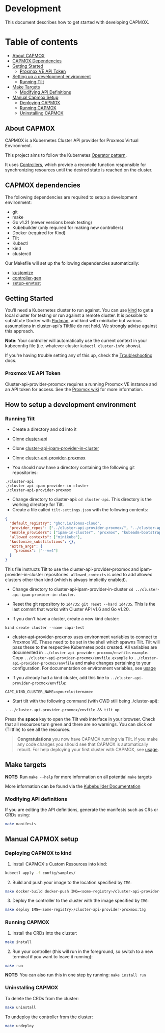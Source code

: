 # Development

This document describes how to get started with developing CAPMOX.

Table of contents
=================

* [About CAPMOX](#about-capmox)
* [CAPMOX Dependencies](#capmox-dependencies)
* [Getting Started](#getting-started)
    * [Proxmox VE API Token](#promox-api-token)
* [Setting up a development environment](#how-to-setup-a-development-environment)
    * [Running Tilt](#running-tilt)
* [Make Targets](#make-targets)
    * [Modifying API Definitions](#modifying-api-definitions)
* [Manual Capmox Setup](#manual-capmox-setup)
    * [Deploying CAPMOX](#deploying-capmox-to-kind)
    * [Running CAPMOX](#running-capmox)
    * [Uninstalling CAPMOX](#uninstalling-capmox)

## About CAPMOX
CAPMOX is a Kubernetes Cluster API provider for Proxmox Virtual Environment.

This project aims to follow the Kubernetes [Operator pattern](https://kubernetes.io/docs/concepts/extend-kubernetes/operator/).

It uses [Controllers](https://kubernetes.io/docs/concepts/architecture/controller/),
which provide a reconcile function responsible for synchronizing resources until the desired state is reached on the cluster.


## CAPMOX dependencies

The following dependencies are required to setup a development environment:

- git
- make
- Go v1.21 (newer versions break testing)
- Kubebuilder (only required for making new controllers)
- Docker (required for Kind)
- Tilt
- Kubectl
- kind
- clusterctl

Our Makefile will set up the following dependencies automatically:
- [kustomize](https://cluster-api.sigs.k8s.io/tasks/using-kustomize)
- [controller-gen](https://book.kubebuilder.io/reference/controller-gen)
- [setup-envtest](https://pkg.go.dev/sigs.k8s.io/controller-runtime/tools/setup-envtest)

## Getting Started
You’ll need a Kubernetes cluster to run against. You can use [kind](https://sigs.k8s.io/kind) to get a local cluster for testing or run against a remote cluster.
It is possible to substitute Docker with [Podman](https://kind.sigs.k8s.io/docs/user/rootless/), and kind with minikube but various assumptions
in cluster-api's Tiltfile do not hold. We strongly advise against this approach.

**Note:** Your controller will automatically use the current context in your kubeconfig file (i.e. whatever cluster `kubectl cluster-info` shows).

If you're having trouble setting any of this up, check the [Troubleshooting](Troubleshooting.md) docs.

### Proxmox VE API Token
Cluster-api-provider-proxmox requires a running Proxmox VE instance and an API token for access. See the [Proxmox wiki](https://pve.proxmox.com/wiki/Proxmox_VE_API#API_Tokens)
for more information.

## How to setup a development environment

### Running Tilt
- Create a directory and cd into it
- Clone [cluster-api](https://github.com/kubernetes-sigs/cluster-api)
- Clone [cluster-api-ipam-provider-in-cluster](https://github.com/kubernetes-sigs/cluster-api-ipam-provider-in-cluster)
- Clone [cluster-api-provider-proxmox](https://github.com/ionos-cloud/cluster-api-provider-proxmox)

- You should now have a directory containing the following git repositories:
```
./cluster-api
./cluster-api-ipam-provider-in-cluster
./cluster-api-provider-proxmox
```

- Change directory to cluster-api: `cd cluster-api`. This directory is the working directory for Tilt.
- Create a file called `tilt-settings.json` with the following contents:

```json
{
  "default_registry": "ghcr.io/ionos-cloud",
  "provider_repos": ["../cluster-api-provider-proxmox/", "../cluster-api-ipam-provider-in-cluster/"],
  "enable_providers": ["ipam-in-cluster", "proxmox", "kubeadm-bootstrap", "kubeadm-control-plane"],
  "allowed_contexts": ["minikube"],
  "kustomize_substitutions": {},
  "extra_args": {
    "proxmox": ["--v=4"]
  }
}
```
  This file instructs Tilt to use the cluster-api-provider-proxmox and ipam-provider-in-cluster repositories. `allowed_contexts` is used to add
  allowed clusters other than kind (which is always implicitly enabled).

- Change directory to cluster-api-ipam-provider-in-cluster `cd ../cluster-api-ipam-provider-in-cluster`.
- Reset the git repository to `1d4735`: `git reset --hard 1d4735`. This is the last commit that works with Cluster API v1.6 and Go v1.20.

- If you don't have a cluster, create a new kind cluster:
```
kind create cluster --name capi-test
```
- cluster-api-provider-proxmox uses environment variables to connect to Proxmox VE. These need to be set in the shell which spawns Tilt.
  Tilt will pass these to the respective Kubernetes pods created. All variables are documented in `../cluster-api-provider-proxmox/envfile.example`.
  Copy `../cluster-api-provider-proxmox/envfile.example` to `../cluster-api-provider-proxmox/envfile` and make changes pertaining to your configuration.
  For documentation on environment variables, see [usage](Usage.md#environment-variables)

- If you already had a kind cluster, add this line to `../cluster-api-provider-proxmox/envfile`:
```
CAPI_KIND_CLUSTER_NAME=<yourclustername>
```

- Start tilt with the following command (with CWD still being ./cluster-api):
```
. ../cluster-api-provider-proxmox/envfile && tilt up
```

Press the **space** key to open the Tilt web interface in your browser. Check that all resources turn green and there are no warnings.
You can click on (Tiltfile) to see all the resources.

> **Congratulations** you now have CAPMOX running via Tilt. If you make any code changes you should see that CAPMOX is automatically rebuilt.
For help deploying your first cluster with CAPMOX, see [usage](Usage.md).

## Make targets

**NOTE:** Run `make --help` for more information on all potential `make` targets

More information can be found via the [Kubebuilder Documentation](https://book.kubebuilder.io/introduction.html)

### Modifying API definitions
If you are editing the API definitions, generate the manifests such as CRs or CRDs using:

```sh
make manifests
```

## Manual CAPMOX setup

### Deploying CAPMOX to kind
1. Install CAPMOX's Custom Resources into kind:

```sh
kubectl apply -f config/samples/
```

2. Build and push your image to the location specified by `IMG`:

```sh
make docker-build docker-push IMG=<some-registry>/cluster-api-provider-proxmox:tag
```

3. Deploy the controller to the cluster with the image specified by `IMG`:

```sh
make deploy IMG=<some-registry>/cluster-api-provider-proxmox:tag
```

### Running CAPMOX
1. Install the CRDs into the cluster:

```sh
make install
```

2. Run your controller (this will run in the foreground, so switch to a new terminal if you want to leave it running):

```sh
make run
```

**NOTE:** You can also run this in one step by running: `make install run`

### Uninstalling CAPMOX
To delete the CRDs from the cluster:

```sh
make uninstall
```

To undeploy the controller from the cluster:

```sh
make undeploy
```

